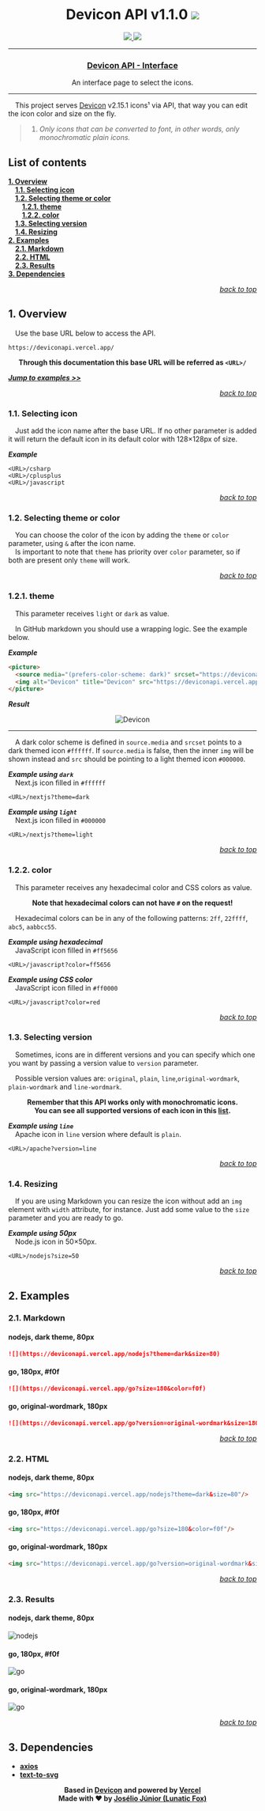 <div align="center">

# Devicon API v1.1.0 ![](https://deviconapi.vercel.app/?devicon&size=40)

<a href="#">
  <img src="https://shields.io/badge/English-000dff">
</a>
<a href="docs/ptbr/README.md">
  <img src="https://shields.io/badge/Português%20do%20Brasil-008c15">
</a>
</div>

---
<div align="center">

### [Devicon API - Interface](https://lunaticfox.vercel.app/deviconApi)
An interface page to select the icons.
</div>

---

&emsp;This project serves [Devicon](https://github.com/devicons/devicon) v2.15.1 icons¹ via API, that way you can edit the icon color and size on the fly.

> 1. *Only icons that can be converted to font, in other words, only monochromatic plain icons.*

## List of contents
[**1. Overview**](#overview)\
&emsp;[**1.1. Selecting icon**](#11-selecting-icon)\
&emsp;[**1.2. Selecting theme or color**](#12-selecting-theme-or-color)\
&emsp;&emsp;[**1.2.1. theme**](#121-theme)\
&emsp;&emsp;[**1.2.2. color**](#122-color)\
&emsp;[**1.3. Selecting version**](#13-selecting-version)\
&emsp;[**1.4. Resizing**](#14-resizing)\
[**2. Examples**](#2-examples)\
&emsp;[**2.1. Markdown**](#21-markdown)\
&emsp;[**2.2. HTML**](#22-html)\
&emsp;[**2.3. Results**](#23-results)\
[**3. Dependencies**](#3-dependencies)

<div align="right">

[*back to top*](#devicon-api)
</div>

## 1. Overview
&emsp;Use the base URL below to access the API.
```https
https://deviconapi.vercel.app/
```

<div align="center">

**Through this documentation this base URL will be referred as `<URL>/`**
</div>

[***Jump to examples >>***](#2-examples)

<div align="right">

[*back to top*](#devicon-api)
</div>

### 1.1. Selecting icon
&emsp;Just add the icon name after the base URL. If no other parameter is added it will return the default icon in its default color with 128×128px of size.

***Example***
```https
<URL>/csharp
<URL>/cplusplus
<URL>/javascript
```

<div align="right">

[*back to top*](#devicon-api)
</div>

### 1.2. Selecting theme or color
&emsp;You can choose the color of the icon by adding the `theme` or `color` parameter, using `&` after the icon name.\
&emsp;Is important to note that `theme` has priority over `color` parameter, so if both are present only `theme` will work.

<div align="right">

[*back to top*](#devicon-api)
</div>

### 1.2.1. theme
&emsp;This parameter receives `light` or `dark` as value. 

&emsp;In GitHub markdown you should use a wrapping logic. See the example below.

***Example***
```html
<picture>
  <source media="(prefers-color-scheme: dark)" srcset="https://deviconapi.vercel.app/devicon?theme=dark&size=50">
  <img alt="Devicon" title="Devicon" src="https://deviconapi.vercel.app/devicon?theme=light&size=50">
</picture>
```

***Result***
<div align="center">
  <picture>
    <source media="(prefers-color-scheme: dark)" srcset="https://deviconapi.vercel.app/devicon?theme=dark&size=50">
    <img alt="Devicon" title="Devicon" src="https://deviconapi.vercel.app/devicon?theme=light&size=50">
  </picture>
</div>

---

&emsp;A dark color scheme is defined in `source.media` and `srcset` points to a dark themed icon `#ffffff`. If `source.media` is false, then the inner `img` will be shown instead and `src` should be pointing to a light themed icon `#000000`.

***Example using `dark`***\
&emsp;Next.js icon filled in `#ffffff`
```https
<URL>/nextjs?theme=dark
```

***Example using `light`***\
&emsp;Next.js icon filled in `#000000`
```https
<URL>/nextjs?theme=light
```

<div align="right">

[*back to top*](#devicon-api)
</div>

### 1.2.2. color
&emsp;This parameter receives any hexadecimal color and CSS colors as value.

<div align="center">

**Note that hexadecimal colors can not have `#` on the request!**
</div>

&emsp;Hexadecimal colors can be in any of the following patterns: `2ff`, `22ffff`, `abc5`, `aabbcc55`.

***Example using hexadecimal***\
&emsp;JavaScript icon filled in `#ff5656`
```https
<URL>/javascript?color=ff5656
```

***Example using CSS color***\
&emsp;JavaScript icon filled in `#ff0000`
```https
<URL>/javascript?color=red
```

<div align="right">

[*back to top*](#devicon-api)
</div>

### 1.3. Selecting version
&emsp;Sometimes, icons are in different versions and you can specify which one you want by passing a version value to `version` parameter.

&emsp;Possible version values are: `original`, `plain`, `line`,`original-wordmark`, `plain-wordmark` and `line-wordmark`.

<div align="center">

**Remember that this API works only with monochromatic icons.**\
**You can see all supported versions of each icon in this [list](./docs/list-of-icons-and-versions/README.md).**
</div>

***Example using `line`***\
&emsp;Apache icon in `line` version where default is `plain`.
```https
<URL>/apache?version=line
```

<div align="right">

[*back to top*](#devicon-api)
</div>

### 1.4. Resizing
&emsp;If you are using Markdown you can resize the icon without add an `img` element with `width` attribute, for instance. Just add some value to the `size` parameter and you are ready to go.

***Example using 50px***\
&emsp;Node.js icon in 50×50px.
```https
<URL>/nodejs?size=50
```

<div align="right">

[*back to top*](#devicon-api)
</div>

## 2. Examples
### 2.1. Markdown
#### nodejs, dark theme, 80px
```markdown
![](https://deviconapi.vercel.app/nodejs?theme=dark&size=80)
```
#### go, 180px, #f0f
```markdown
![](https://deviconapi.vercel.app/go?size=180&color=f0f)
```
#### go, original-wordmark, 180px
```markdown
![](https://deviconapi.vercel.app/go?version=original-wordmark&size=180)
```

<div align="right">

[*back to top*](#devicon-api)
</div>

### 2.2. HTML
#### nodejs, dark theme, 80px
```html
<img src="https://deviconapi.vercel.app/nodejs?theme=dark&size=80"/>
```
#### go, 180px, #f0f
```html
<img src="https://deviconapi.vercel.app/go?size=180&color=f0f"/>
```
#### go, original-wordmark, 180px
```html
<img src="https://deviconapi.vercel.app/go?version=original-wordmark&size=180"/>
```

<div align="right">

[*back to top*](#devicon-api)
</div>

### 2.3. Results
#### nodejs, dark theme, 80px
![nodejs](https://deviconapi.vercel.app/nodejs?theme=dark&size=80)

#### go, 180px, #f0f
![go](https://deviconapi.vercel.app/go?size=180&color=f0f)

#### go, original-wordmark, 180px
![go](https://deviconapi.vercel.app/go?version=original-wordmark&size=180)

<div align="right">

[*back to top*](#devicon-api)
</div>

## 3. Dependencies
  * [**axios**](https://www.npmjs.com/package/axios)
  * [**text-to-svg**](https://www.npmjs.com/package/text-to-svg)

<div align="center">

**Based in [Devicon](https://github.com/devicons/devicon) and powered by [Vercel](https://vercel.com/)**\
**Made with ❤ by [Josélio Júnior (Lunatic Fox)](https://github.com/lunatic-fox)**
</div>
